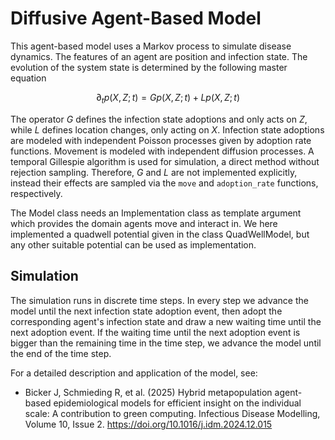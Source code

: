 # Diffusive Agent-Based Model

This agent-based model uses a Markov process to simulate disease dynamics. The features of an agent are position and infection state. The evolution of the system state is determined by the following master equation

```math
\partial_t p(X,Z;t) = G p(X,Z;t) + L p(X,Z;t)
```
The operator $G$ defines the infection state adoptions and only acts on $Z$, while $L$ defines location changes, only acting on $X$. Infection state adoptions are modeled with independent Poisson processes given by adoption rate functions. Movement is modeled with independent diffusion processes. A temporal Gillespie algorithm is used for simulation, a direct method without rejection sampling. Therefore, $G$ and $L$ are not implemented explicitly, instead their effects are sampled via the `move` and `adoption_rate` functions, respectively.

The Model class needs an Implementation class as template argument which provides the domain agents move and interact in. We here implemented a quadwell potential given in the class QuadWellModel, but any other suitable potential can be used as implementation. 

## Simulation

The simulation runs in discrete time steps. In every step we advance the model until the next infection state adoption event, then adopt the corresponding agent's infection state and draw a new waiting time until the next adoption event. If the waiting time until the next adoption event is bigger than the remaining time in the time step, we advance the model until the end of the time step.

For a detailed description and application of the model, see:

- Bicker J, Schmieding R, et al. (2025) Hybrid metapopulation agent-based epidemiological models for efficient insight on the individual scale: A contribution to green computing.
Infectious Disease Modelling, Volume 10, Issue 2. https://doi.org/10.1016/j.idm.2024.12.015
